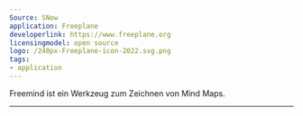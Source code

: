 ```yaml
---
Source: SNow
application: Freeplane
developerlink: https://www.freeplane.org
licensingmodel: open source
logo: /240px-Freeplane-icon-2022.svg.png
tags:
- application
---
```

Freemind ist ein Werkzeug zum Zeichnen von Mind Maps. 

---
